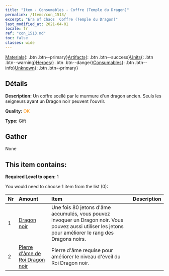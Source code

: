```yaml
---
title: "Item - Consumables - Coffre (Temple du Dragon)"
permalink: /Items/con_1513/
excerpt: "Era of Chaos  Coffre (Temple du Dragon)"
last_modified_at: 2021-04-01
locale: fr
ref: "con_1513.md"
toc: false
classes: wide
---
```

 [Materials](/fr/Items/){: .btn .btn--primary}[Artifacts](/fr/Items/Artifacts/){: .btn .btn--success}[Units](/fr/Items/Units/){: .btn .btn--warning}[Heroes](/fr/Items/Heroes/){: .btn .btn--danger}[Consumables](/fr/Items/Consumables/){: .btn .btn--info}[Unknown](/fr/Items/Unknown/){: .btn .btn--primary}

## Détails
 **Description:** Un coffre scellé par le murmure d'un dragon ancien. Seuls les seigneurs ayant un Dragon noir peuvent l'ouvrir.

 **Quality:** <span style="color: #FF8C00">OK</span>

 **Type:** Gift

## Gather

  None

## This item contains:

 **Required Level to open:** 1

 You would need to choose 1 item from the list (0):

  | Nr | Amount |     Item    | Description |
  |:---|:-------|:------------|:-----------:|
  | 1 | [Dragon noir](/fr/Items/unt_250/) | Une fois 80 jetons d'âme accumulés, vous pouvez invoquer un Dragon noir. Vous pouvez aussi utiliser les jetons pour améliorer le rang des Dragons noirs. | 
  | 2 | [Pierre d'âme de Roi Dragon noir](/fr/Items/unt_334/) | Pierre d'âme requise pour améliorer le niveau d'éveil du Roi Dragon noir. | 

